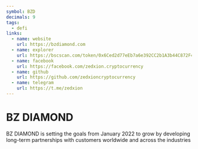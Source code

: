```yaml
---
symbol: BZD
decimals: 9
tags:
  - defi
links:
  - name: website
    url: https://bzdiamond.com
  - name: explorer
    url: https://bscscan.com/token/0x6Ced2d77eEb7a6e392CC2b1A3b44C872F49fa602
  - name: facebook
    url: https://facebook.com/zedxion.cryptocurrency
  - name: github
    url: https://github.com/zedxioncryptocurrency
  - name: telegram
    url: https://t.me/zedxion
---
```


# BZ DIAMOND

BZ DIAMOND is setting the goals from January 2022 to grow by developing long-term partnerships with customers worldwide and across the industries
